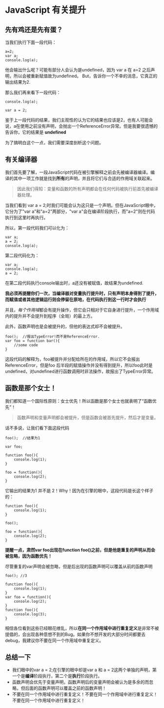 # JavaScript 有关提升

## 先有鸡还是先有蛋？

当我们执行下面一段代码：
```
a=2;
var a;
console.log(a);
```
他会输出什么呢？可能有部分人会认为是undefined，因为 var a 在 a=2 之后声明，所以会被重新赋值故为undefined。
But，告诉你一个不幸的消息，它真正的输出结果为2.

那么我们再来看下一段代码：
```
console.log(a);

var a = 2;
```
鉴于上一段代码的结果，我们主观性的认为它的结果也应该是2，也有人可能会说，a在使用之前没有声明，会抛出一个ReferenceError异常。但是我要很遗憾的告诉你，它的结果是 **undefined**

为了搞明白这个一点，我们需要深度剖析这个问题。

## 有关编译器
我们首先要了解，一段JavaScript代码在被引擎解释之前会先被编译器编译。编译的其中一项工作就是找到**所有**的声明，并且将它们与合适的作用域关联起来。

> 因此我们得知：变量和函数的所有声明都会在任何代码被执行前首先被编译器处理。

当我们看到 var a = 2;时我们可能会认为这只是一个声明。但在JavaScript眼中，它分为了"var a"和"a=2"两部分，"var a"会在编译阶段执行，而"a=2"则在代码执行到这里时再执行。

所以，第一段代码我们可以化为：
```
var a;
a = 2;
console.log(a);
```
第二段代码化为：
```
var a;
console.log(a);
a = 2;
```
在第二段代码执行console输出时，a还没有被赋值，故结果为undefined.

**我必须再提醒你们一次，当编译器对变量执行提升时，只有声明本身得到了提升，而赋值或者其他逻辑运行则会停留在原地，在代码执行到这一行时才会执行**

并且，*每个作用域*都会有提升操作，但它会只相对于它自身进行提升，一个作用域内的提升并不会提升到程序（全局）的最上方。

此外，函数声明也是会被提升的，但他的表达式却不会被提升。
```
foo();  //报出TypeError!而不是ReferenceError.
var foo = function bar(){
    //some code
}
```
这段代码的解释为，foo被提升并分配给所在的作用域，所以它不会报出ReferenceError，但是foo 后半段的赋值操作并没有得到提升，所以foo此时是undefined，对undefined进行函数调用时非法操作，故报出了TypeError异常。

## 函数是那个女士！
我们都知道一个国际性原则：女士优先！所以函数是那个女士也就表明了“函数优先”！
> 函数声明和变量声明都会被提升，但是函数会被首先提升，然后才是变量。

话不多说，让我们看下面这段代码
```
foo();  //结果为1

var foo;

function foo(){
    console.log(1);
}

foo = function(){
    console.log(2);
}
```
它输出的结果为1 并不是 2！Why！因为在引擎的眼中，这段代码是长这个样子的：
```
function foo(){
    console.log(1);
}

foo();

foo = function(){
    console.log(2);
}
```
**提醒一点，肃然var foo出现在function foo()之前，但是他是重复的声明从而会被忽略，因为函数优先！**

尽管重复的var声明会被忽略，但是后出现的函数声明可以覆盖从前的函数声明
```
foo(); //3

function foo(){
    console.log(1);
}
var foo = function(){
    console.log(2);
}
function foo(){
    console.log(3);
}
```
相信各位看到这些已经眼花缭乱，所以**在同一个作用域中进行重复定义**是非常不被提倡的，会出现各种意想不到的Bug。如果你不想开发的大部分时间都要去debug，我建议你不要在同一个作用域中重复定义。

## 总结一下
- 我们眼中的var a = 2;在引擎的眼中却是var a 和 a = 2这两个单独的声明，第一个是**编译**阶段执行，第二个是**执行**阶段执行。
- 函数声明会优先于变量声明，函数声明后的变量声明会被认为是多余的而忽略，但后面的函数声明可以覆盖之前的函数声明！
- 不要在同一个作用域中进行重复定义！不要在同一个作用域中进行重复定义！不要在同一个作用域中进行重复定义！